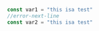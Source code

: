 ```ts  title="/src/components/HelloCodeTitle.js" showLineNumbers metaString="testing meta"
const var1 = "this isa test"
//error-next-line
const var2 = "this isa test"
```